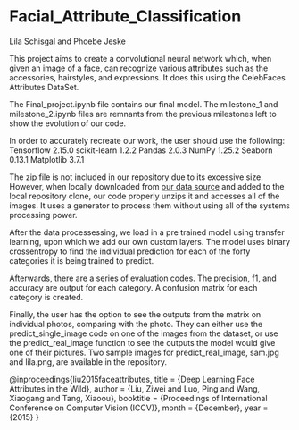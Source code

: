 # Facial_Attribute_Classification
Lila Schisgal and Phoebe Jeske

This project aims to create a convolutional neural network which, when given an image of a face, can recognize various attributes such as the accessories, hairstyles, and expressions. It does this using the CelebFaces Attributes DataSet. 

The Final_project.ipynb file contains our final model. The milestone_1 and milestone_2.ipynb files are remnants from the previous milestones left to show the evolution of our code.

In order to accurately recreate our work, the user should use the following:
Tensorflow 2.15.0
scikit-learn 1.2.2
Pandas 2.0.3
NumPy 1.25.2
Seaborn 0.13.1
Matplotlib 3.7.1

The zip file is not included in our repository due to its excessive size. However, when locally downloaded from [our data source](https://mmlab.ie.cuhk.edu.hk/projects/CelebA.html) and added to the local repository clone, our code properly unzips it and accesses all of the images. It uses a generator to process them without using all of the systems processing power.

After the data processessing, we load in a pre trained model using transfer learning, upon which we add our own custom layers. The model uses binary crossentropy to find the individual prediction for each of the forty categories it is being trained to predict.

Afterwards, there are a series of evaluation codes. The precision, f1, and accuracy are output for each category. A confusion matrix for each category is created.

Finally, the user has the option to see the outputs from the matrix on individual photos, comparing with the photo. They can either use the predict_single_image code on one of the images from the dataset, or use the predict_real_image function to see the outputs the model would give one of their pictures. Two sample images for predict_real_image, sam.jpg and lila.png, are available in the repository.


@inproceedings{liu2015faceattributes,
  title = {Deep Learning Face Attributes in the Wild},
  author = {Liu, Ziwei and Luo, Ping and Wang, Xiaogang and Tang, Xiaoou},
  booktitle = {Proceedings of International Conference on Computer Vision (ICCV)},
  month = {December},
  year = {2015} 
}
